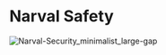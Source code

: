 # Narval Safety
![Narval-Security_minimalist_large-gap](https://user-images.githubusercontent.com/49988623/109388890-1e4e1680-790a-11eb-87c8-1e28ffb29887.png)
